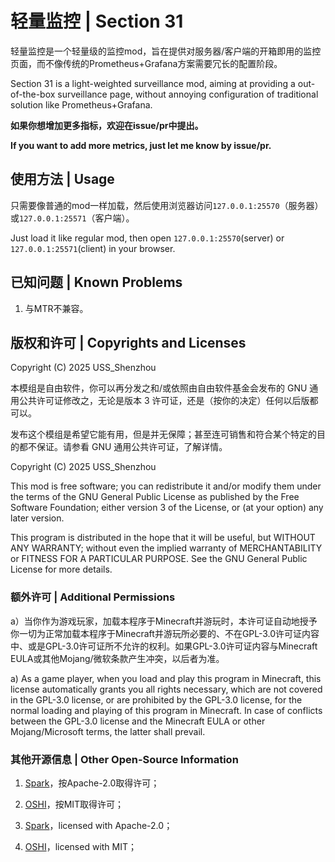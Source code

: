 # 轻量监控 | Section 31

轻量监控是一个轻量级的监控mod，旨在提供对服务器/客户端的开箱即用的监控页面，而不像传统的Prometheus+Grafana方案需要冗长的配置阶段。

Section 31 is a light-weighted surveillance mod, aiming at providing a out-of-the-box surveillance page, without 
annoying configuration of traditional solution like Prometheus+Grafana.

**如果你想增加更多指标，欢迎在issue/pr中提出。**

**If you want to add more metrics, just let me know by issue/pr.**

## 使用方法 | Usage

只需要像普通的mod一样加载，然后使用浏览器访问`127.0.0.1:25570`（服务器）或`127.0.0.1:25571`（客户端）。

Just load it like regular mod, then open `127.0.0.1:25570`(server) or `127.0.0.1:25571`(client) in your browser.

## 已知问题 | Known Problems

1. 与MTR不兼容。

## 版权和许可 | Copyrights and Licenses
Copyright (C) 2025 USS_Shenzhou

本模组是自由软件，你可以再分发之和/或依照由自由软件基金会发布的 GNU 通用公共许可证修改之，无论是版本 3 许可证，还是（按你的决定）任何以后版都可以。

发布这个模组是希望它能有用，但是并无保障；甚至连可销售和符合某个特定的目的都不保证。请参看 GNU 通用公共许可证，了解详情。

Copyright (C) 2025 USS_Shenzhou

This mod is free software; you can redistribute it and/or modify them under the terms of the GNU General Public License as published by the Free Software Foundation; either version 3 of the License, or (at your option) any later version.

This program is distributed in the hope that it will be useful, but WITHOUT ANY WARRANTY; without even the implied warranty of MERCHANTABILITY or FITNESS FOR A PARTICULAR PURPOSE. See the GNU General Public License for more details.

### 额外许可 | Additional Permissions

a）当你作为游戏玩家，加载本程序于Minecraft并游玩时，本许可证自动地授予你一切为正常加载本程序于Minecraft并游玩所必要的、不在GPL-3.0许可证内容中、或是GPL-3.0许可证所不允许的权利。如果GPL-3.0许可证内容与Minecraft EULA或其他Mojang/微软条款产生冲突，以后者为准。

a) As a game player, when you load and play this program in Minecraft, this license automatically grants you all rights necessary, which are not covered in the GPL-3.0 license, or are prohibited by the GPL-3.0 license, for the normal loading and playing of this program in Minecraft. In case of conflicts between the GPL-3.0 license and the Minecraft EULA or other Mojang/Microsoft terms, the latter shall prevail.

### 其他开源信息 | Other Open-Source Information

1. [Spark](https://github.com/perwendel/spark)，按Apache-2.0取得许可；
2. [OSHI](https://github.com/oshi/oshi)，按MIT取得许可；


1. [Spark](https://github.com/perwendel/spark)，licensed with Apache-2.0；
2. [OSHI](https://github.com/oshi/oshi)，licensed with MIT；